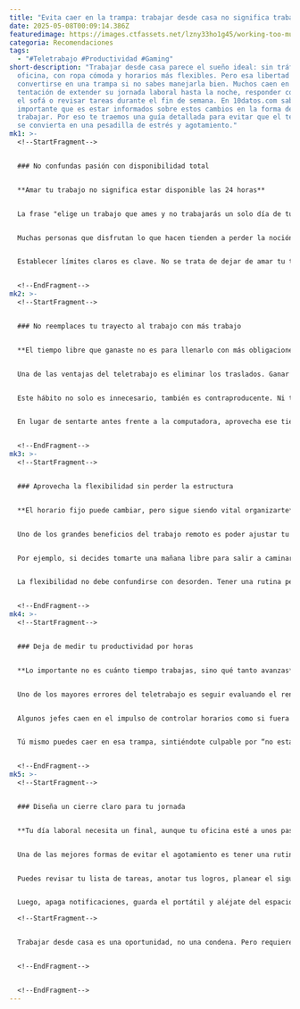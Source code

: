 ```yaml
---
title: "Evita caer en la trampa: trabajar desde casa no significa trabajar más"
date: 2025-05-08T00:09:14.386Z
featuredimage: https://images.ctfassets.net/lzny33ho1g45/working-too-much-remote-work-p-img/03b67dd20d03a7ffc5e5b0c1ce0b69fd/file.png?w=1520&fm=avif&q=31&fit=thumb&h=760
categoria: Recomendaciones
tags:
  - "#Teletrabajo #Productividad #Gaming"
short-description: "Trabajar desde casa parece el sueño ideal: sin tráfico, sin
  oficina, con ropa cómoda y horarios más flexibles. Pero esa libertad puede
  convertirse en una trampa si no sabes manejarla bien. Muchos caen en la
  tentación de extender su jornada laboral hasta la noche, responder correos en
  el sofá o revisar tareas durante el fin de semana. En 10datos.com sabemos lo
  importante que es estar informados sobre estos cambios en la forma de
  trabajar. Por eso te traemos una guía detallada para evitar que el teletrabajo
  se convierta en una pesadilla de estrés y agotamiento."
mk1: >-
  <!--StartFragment-->


  ### No confundas pasión con disponibilidad total


  **Amar tu trabajo no significa estar disponible las 24 horas**


  La frase "elige un trabajo que ames y no trabajarás un solo día de tu vida" suena motivadora, pero en la práctica puede ser peligrosa. Que te apasione tu trabajo no elimina el cansancio, ni el estrés, ni el riesgo de agotarte mental y emocionalmente.


  Muchas personas que disfrutan lo que hacen tienden a perder la noción del tiempo y, sin darse cuenta, están conectadas todo el día. No tienen una hora clara de salida, ni descansan como deberían. Lo que empezó como entusiasmo, puede terminar en agotamiento. Y es que cuando el trabajo invade tu hogar, es fácil olvidar cuándo empieza y cuándo debe terminar.


  Establecer límites claros es clave. No se trata de dejar de amar tu trabajo, sino de respetar tu vida personal. Porque incluso el empleo más apasionante del mundo necesita pausas y desconexión.


  <!--EndFragment-->
mk2: >-
  <!--StartFragment-->


  ### No reemplaces tu trayecto al trabajo con más trabajo


  **El tiempo libre que ganaste no es para llenarlo con más obligaciones**


  Una de las ventajas del teletrabajo es eliminar los traslados. Ganar una o dos horas al día debería significar más descanso o tiempo para uno mismo. Sin embargo, muchas personas cometen el error de usar ese tiempo para adelantar tareas laborales.


  Este hábito no solo es innecesario, también es contraproducente. Ni tus empleadores esperan que trabajes más horas por estar en casa, ni tu cuerpo puede sostener ese ritmo sin consecuencias. Al convertir ese "tiempo libre" en más trabajo, te estás quitando la oportunidad de recargar energías, reflexionar o disfrutar actividades personales.


  En lugar de sentarte antes frente a la computadora, aprovecha ese tiempo para caminar, leer, desayunar con calma o simplemente respirar. Porque el equilibrio no se logra solo trabajando menos, sino también cuidando mejor tu bienestar.


  <!--EndFragment-->
mk3: >-
  <!--StartFragment-->


  ### Aprovecha la flexibilidad sin perder la estructura


  **El horario fijo puede cambiar, pero sigue siendo vital organizarte**


  Uno de los grandes beneficios del trabajo remoto es poder ajustar tu rutina a tu propio ritmo. Puedes trabajar desde una terraza, tomar descansos más largos o incluso intercambiar horas de un día por otro. La clave está en hacerlo con responsabilidad.


  Por ejemplo, si decides tomarte una mañana libre para salir a caminar o practicar un hobby, puedes recuperar esas horas en la tarde o en otro momento del día. Este tipo de organización solo funciona si cumples con tus responsabilidades y tus compañeros saben cuándo estás disponible.


  La flexibilidad no debe confundirse con desorden. Tener una rutina personal te ayuda a mantener el enfoque, evitar distracciones y separar claramente tus momentos de trabajo y descanso. Diseña tu jornada de forma que puedas cumplir tus objetivos sin sacrificar tu salud mental.


  <!--EndFragment-->
mk4: >-
  <!--StartFragment-->


  ### Deja de medir tu productividad por horas


  **Lo importante no es cuánto tiempo trabajas, sino qué tanto avanzas**


  Uno de los mayores errores del teletrabajo es seguir evaluando el rendimiento en función del tiempo frente a la pantalla. Lo cierto es que muchas veces, menos horas bien aprovechadas generan mejores resultados que una jornada eterna sin dirección.


  Algunos jefes caen en el impulso de controlar horarios como si fuera lo único que importa. Pero el verdadero valor de un colaborador no está en marcar el reloj, sino en cumplir sus metas con calidad. El control excesivo solo genera desconfianza y estrés.


  Tú mismo puedes caer en esa trampa, sintiéndote culpable por “no estar conectado” todo el día. Pero no confundas estar ocupado con ser productivo. Evalúa tu desempeño según lo que lograste, no por cuánto tiempo estuviste sentado. Eso también es parte de trabajar con inteligencia.


  <!--EndFragment-->
mk5: >-
  <!--StartFragment-->


  ### Diseña un cierre claro para tu jornada


  **Tu día laboral necesita un final, aunque tu oficina esté a unos pasos**


  Una de las mejores formas de evitar el agotamiento es tener una rutina de cierre diario. No se trata solo de apagar la computadora, sino de generar una sensación de fin, un ritual que marque que el trabajo ha terminado por hoy.


  Puedes revisar tu lista de tareas, anotar tus logros, planear el siguiente día o simplemente reflexionar unos minutos. Este tipo de práctica te permite ver que sí avanzaste, aunque no lo sientas. Y lo más importante: te ayuda a desconectar emocionalmente.


  Luego, apaga notificaciones, guarda el portátil y aléjate del espacio de trabajo. Dedica tiempo a tu familia, a tus amigos o a ti mismo. Porque, aunque el escritorio esté a unos metros, mereces un descanso real. Solo así podrás rendir mejor al día siguiente, con energía renovada y mente clara.\

  <!--StartFragment-->


  Trabajar desde casa es una oportunidad, no una condena. Pero requiere autogestión, límites y conciencia. En 10datos.com sabemos que estar bien informado puede marcar la diferencia entre el éxito personal y el agotamiento. Por eso, te invitamos a tomar el control de tu rutina, cuidar tu bienestar y convertir el teletrabajo en una herramienta para vivir mejor, no para vivir trabajando.


  <!--EndFragment-->


  <!--EndFragment-->
---
```

